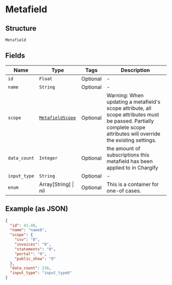 
# Metafield

## Structure

`Metafield`

## Fields

| Name | Type | Tags | Description |
|  --- | --- | --- | --- |
| `id` | `Float` | Optional | - |
| `name` | `String` | Optional | - |
| `scope` | [`MetafieldScope`](../../doc/models/metafield-scope.md) | Optional | Warning: When updating a metafield's scope attribute, all scope attributes must be passed. Partially complete scope attributes will override the existing settings. |
| `data_count` | `Integer` | Optional | the amount of subscriptions this metafield has been applied to in Chargify |
| `input_type` | `String` | Optional | - |
| `enum` | Array[String] \| nil | Optional | This is a container for one-of cases. |

## Example (as JSON)

```json
{
  "id": 41.48,
  "name": "name8",
  "scope": {
    "csv": "0",
    "invoices": "0",
    "statements": "0",
    "portal": "0",
    "public_show": "0"
  },
  "data_count": 216,
  "input_type": "input_type0"
}
```

